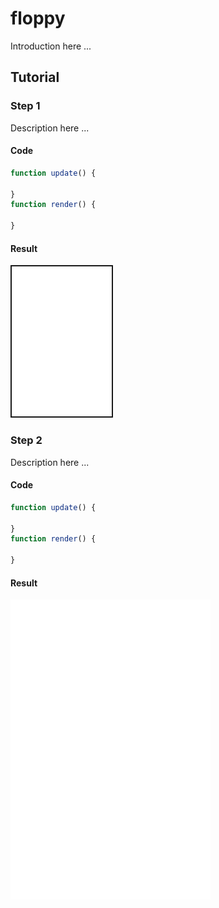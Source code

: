 # floppy

Introduction here ...

## Tutorial

### Step 1

Description here ...

#### Code

```javascript
function update() {

}
function render() {

}
```

#### Result

<img src="/images/step0.png" width="160" border="2">

### Step 2

Description here ...

#### Code

```javascript
function update() {

}
function render() {

}
```

#### Result

![](/images/step0.png "step0")
